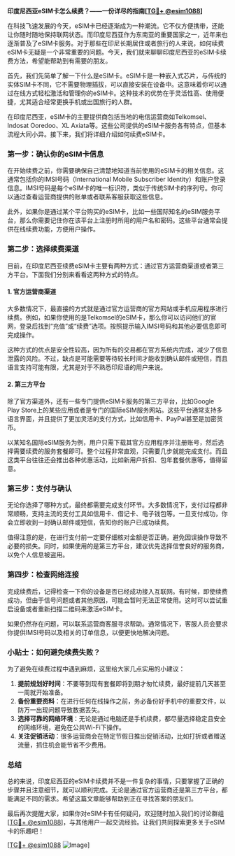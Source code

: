 **印度尼西亚eSIM卡怎么续费？——一份详尽的指南[[TG💪+ @esim1088](https://t.me/s/esim1088)]**

在科技飞速发展的今天，eSIM卡已经逐渐成为一种潮流。它不仅方便携带，还能让你随时随地保持联网状态。而印度尼西亚作为东南亚的重要国家之一，近年来也逐渐普及了eSIM卡服务。对于那些在印尼长期居住或者旅行的人来说，如何续费eSIM卡无疑是一个非常重要的问题。今天，我们就来聊聊印度尼西亚的eSIM卡续费方法，希望能帮助到有需要的朋友。

首先，我们先简单了解一下什么是eSIM卡。eSIM卡是一种嵌入式芯片，与传统的实体SIM卡不同，它不需要物理插拔，可以直接安装在设备中。这意味着你可以通过在线方式轻松激活和管理你的eSIM卡。这种技术的优势在于灵活性高、使用便捷，尤其适合经常更换手机或出国旅行的人群。

在印度尼西亚，eSIM卡的主要提供商包括当地的电信运营商如Telkomsel、Indosat Ooredoo、XL Axiata等。这些公司提供的eSIM卡服务各有特点，但基本流程大同小异。接下来，我们将详细介绍如何续费eSIM卡。

### **第一步：确认你的eSIM卡信息**
在开始续费之前，你需要确保自己清楚地知道当前使用的eSIM卡的相关信息。这通常包括你的IMSI号码（International Mobile Subscriber Identity）和账户登录信息。IMSI号码是每个eSIM卡的唯一标识符，类似于传统SIM卡的序列号。你可以通过查看运营商提供的账单或者联系客服获取这些信息。

此外，如果你是通过某个平台购买的eSIM卡，比如一些国际知名的eSIM服务平台，那么你需要记住你在该平台上注册时所用的用户名和密码。这些平台通常会提供在线续费功能，方便用户操作。

### **第二步：选择续费渠道**
目前，在印度尼西亚续费eSIM卡主要有两种方式：通过官方运营商渠道或者第三方平台。下面我们分别来看看这两种方式的特点。

#### **1. 官方运营商渠道**
大多数情况下，最直接的方式就是通过官方运营商的官方网站或手机应用程序进行续费。例如，如果你使用的是Telkomsel的eSIM卡，那么你可以访问他们的官网，登录后找到“充值”或“续费”选项。按照提示输入IMSI号码和其他必要信息即可完成操作。

这种方式的优点是安全性较高，因为所有的交易都在官方系统内完成，减少了信息泄露的风险。不过，缺点是可能需要等待较长时间才能收到确认邮件或短信，而且语言支持可能有限，尤其是对于不熟悉印尼语的用户来说。

#### **2. 第三方平台**
除了官方渠道外，还有一些专门提供eSIM卡服务的第三方平台，比如Google Play Store上的某些应用或者是专门的国际eSIM服务网站。这些平台通常支持多语言界面，并且提供了更加灵活的支付方式，比如信用卡、PayPal甚至是加密货币。

以某知名国际eSIM服务为例，用户只需下载其官方应用程序并注册账号，然后选择需要续费的服务套餐即可。整个过程非常直观，只需要几步就能完成支付。而且这类平台往往还会推出各种优惠活动，比如新用户折扣、包年套餐优惠等，值得留意。

### **第三步：支付与确认**
无论你选择了哪种方式，最终都需要完成支付环节。大多数情况下，支付过程都非常顺畅，支持主流的支付工具如信用卡、借记卡、电子钱包等。一旦支付成功，你会立即收到一封确认邮件或短信，告知你的账户已成功续费。

值得注意的是，在进行支付前一定要仔细核对金额是否正确，避免因误操作导致不必要的损失。同时，如果使用的是第三方平台，建议优先选择信誉良好的服务商，以免个人信息被盗用。

### **第四步：检查网络连接**
完成续费后，记得检查一下你的设备是否已经成功接入互联网。有时候，即使续费成功，但由于信号问题或者其他原因，可能会暂时无法正常使用。这时可以尝试重启设备或者重新扫描二维码来激活eSIM卡。

如果仍然存在问题，可以联系运营商客服寻求帮助。通常情况下，客服人员会要求你提供IMSI号码以及相关的订单信息，以便更快地解决问题。

### **小贴士：如何避免续费失败？**
为了避免在续费过程中遇到麻烦，这里给大家几点实用的小建议：

1. **提前规划好时间**：不要等到现有套餐即将到期才匆忙续费，最好提前几天甚至一周就开始准备。
2. **备份重要资料**：在进行任何在线操作之前，务必备份好手机中的重要文件，以防万一出现问题导致数据丢失。
3. **选择可靠的网络环境**：无论是通过电脑还是手机续费，都尽量选择稳定且安全的网络环境，避免在公共Wi-Fi下操作。
4. **关注促销活动**：很多运营商会在特定节假日推出促销活动，比如打折或者赠送流量，抓住机会能节省不少费用。

### **总结**
总的来说，印度尼西亚的eSIM卡续费并不是一件复杂的事情，只要掌握了正确的步骤并且注意细节，就可以顺利完成。无论是通过官方运营商还是第三方平台，都能满足不同的需求。希望这篇文章能够帮助到正在寻找答案的朋友们。

最后再次提醒大家，如果你对eSIM卡有任何疑问，欢迎随时加入我们的讨论群组[[TG💪+ @esim1088](https://t.me/s/esim1088)]，与其他用户一起交流经验。让我们共同探索更多关于eSIM卡的乐趣吧！

[[TG💪+ @esim1088](https://t.me/s/esim1088) ![Image](https://i.postimg.cc/4NQfJmqS/Snipaste-2025-05-13-00-14-12.png)]